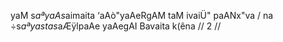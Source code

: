yaM s$aªyaAs$aimaita ‘aAò"yaAeRgAM taM ivaiÜ" paANx"va /
na ÷s$aªyastas$aÆÿlpaAe yaAegAI Bavaita k(êna // 2 //